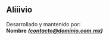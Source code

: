 ## Aliiivio

Desarrollado y mantenido por:
<br>
<b>Nombre</b> <b><i>(contacto@dominio.com.mx)</i></b>
